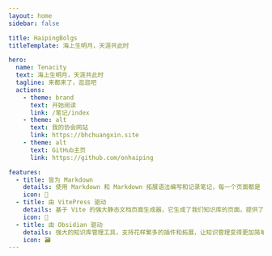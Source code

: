 ```yaml
---
layout: home
sidebar: false

title: HaipingBolgs
titleTemplate: 海上生明月，天涯共此时

hero:
  name: Tenacity
  text: 海上生明月，天涯共此时
  tagline: 来都来了，逛逛吧
  actions:
    - theme: brand
      text: 开始阅读
      link: /笔记/index
    - theme: alt
      text: 我的协会网站
      link: https://bhchuangxin.site
    - theme: alt
      text: GitHub主页
      link: https://github.com/onhaiping

features:
  - title: 皆为 Markdown
    details: 使用 Markdown 和 Markdown 拓展语法编写和记录笔记，每一个页面都是 Markdown 文件。
    icon: 📃
  - title: 由 VitePress 驱动
    details: 基于 Vite 的强大静态文档页面生成器，它生成了我们知识库的页面，提供了简单易用的主题和工具。
    icon: 🚀
  - title: 由 Obsidian 驱动
    details: 强大的知识库管理工具，支持花样繁多的插件和拓展，让知识管理变得更加简单。
    icon: 🗃
---
```


<HomePage />
